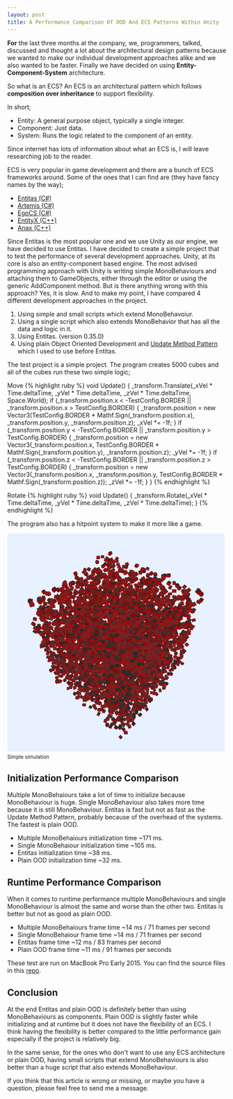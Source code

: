 ```yaml
---
layout: post
title: A Performance Comparison Of OOD And ECS Patterns Within Unity
---
```

**For** the last three months at the company, we, programmers, talked, discussed and thought a lot about the architectural design patterns because we wanted to make our individual development approaches alike and we also wanted to be faster. Finally we have decided on using **Entity-Component-System** architecture.

So what is an ECS?
An ECS is an architectural pattern which follows **composition over inheritance** to support flexibility.

In short;

* Entity: A general purpose object, typically a single integer.
* Component: Just data.
* System: Runs the logic related to the component of an entity.

Since internet has lots of information about what an ECS is, I will leave researching job to the reader.

ECS is very popular in game development and there are a bunch of ECS frameworks around.
Some of the ones that I can find are (they have fancy names by the way);

* [Entitas (C#)](https://github.com/sschmid/Entitas-CSharp)
* [Artemis (C#)](https://github.com/thelinuxlich/artemis_CSharp)
* [EgoCS (C#)](https://github.com/andoowhy/EgoCS)
* [EntityX (C++)](https://github.com/alecthomas/entityx)
* [Anax (C++)](https://github.com/miguelmartin75/anax)

Since Entitas is the most popular one and we use Unity as our engine, we have decided to use Entitas. I have decided to create a simple project that to test the performance of several development approaches.
Unity, at its core is also an entity-component based engine. The most advised programming approach with Unity is writing simple MonoBehaviours and attaching them to GameObjects, either through the editor or using the generic AddComponent method. But is there anything wrong with this approach? Yes, it is slow. And to make my point, I have compared 4 different development approaches in the project.

1. Using simple and small scripts which extend MonoBehavoiur.
2. Using a single script which also extends MonoBehavior that has all the data and logic in it.
3. Using Entitas. (version 0.35.0)
4. Using plain Object Oriented Development and [Update Method Pattern](http://gameprogrammingpatterns.com/update-method.html) which I used to use before Entitas.

The test project is a simple project. The program creates 5000 cubes and all of the cubes run these two simple logic;

Move
{% highlight ruby %}
void Update()
{
	_transform.Translate(_xVel * Time.deltaTime, _yVel * Time.deltaTime, _zVel * Time.deltaTime, Space.World);
	if (_transform.position.x < -TestConfig.BORDER || _transform.position.x > TestConfig.BORDER)
	{
		_transform.position = new Vector3(TestConfig.BORDER * Mathf.Sign(_transform.position.x), _transform.position.y, _transform.position.z);
		_xVel *= -1f;
	}
	if (_transform.position.y < -TestConfig.BORDER || _transform.position.y > TestConfig.BORDER)
	{
		_transform.position = new Vector3(_transform.position.x, TestConfig.BORDER * Mathf.Sign(_transform.position.y), _transform.position.z);
		_yVel *= -1f;
	}
	if (_transform.position.z < -TestConfig.BORDER || _transform.position.z > TestConfig.BORDER)
	{
		_transform.position = new Vector3(_transform.position.x, _transform.position.y, TestConfig.BORDER * Mathf.Sign(_transform.position.z));
		_zVel *= -1f;
	}
}
{% endhighlight %}

Rotate
{% highlight ruby %}
void Update()
{
	_transform.Rotate(_xVel * Time.deltaTime, _yVel * Time.deltaTime, _zVel * Time.deltaTime);
}
{% endhighlight %}

The program also has a hitpoint system to make it more like a game.

![Alt text](/assets/performance_comparison_ecs.png)  
<small>Simple simulation</small>

## Initialization Performance Comparison
Multiple MonoBehaiours take a lot of time to initialize because MonoBehaviour is huge. Single MonoBehaviour also takes more time because it is still MonoBehaviour. Entitas is fast but not as fast as the Update Method Pattern, probably because of the overhead of the systems. The fastest is plain OOD.

* Multiple MonoBehaiours initialization time ~171 ms.
* Single MonoBehaiour initialization time ~105 ms.
* Entitas initialization time ~38 ms.
* Plain OOD initialization time ~32 ms.

## Runtime Performance Comparison
When it comes to runtime performance multiple MonoBehaviours and single MonoBehaviour is almost the same and worse than the other two. Entitas is better but not as good as plain OOD.

* Multiple MonoBehaiours frame time ~14 ms / 71 frames per second
* Single MonoBehaiour frame time ~14 ms / 71 frames per second
* Entitas frame time ~12 ms / 83 frames per second
* Plain OOD frame time ~11 ms / 91 frames per seconds

These test are run on MacBook Pro Early 2015. You can find the source files in this [repo](https://github.com/zehreken/entitas_unity_performance).

## Conclusion
At the end Entitas and plain OOD is definitely better than using MonoBehaviours as components. Plain OOD is slightly faster while initializing and at runtime but it does not have the flexibility of an ECS. I think having the flexibility is better compared to the little performance gain especially if the project is relatively big.

In the same sense, for the ones who don't want to use any ECS architecture or plain OOD, having small scripts that extend MonoBehaviours is also better than a huge script that also extends MonoBehaviour.

If you think that this article is wrong or missing, or maybe you have a question, please feel free to send me a message.
